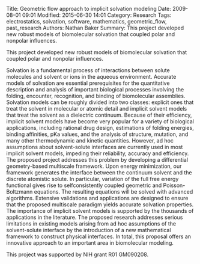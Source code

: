 Title: Geometric flow approach to implicit solvation modeling
Date: 2009-08-01 09:01
Modified: 2015-06-30 14:01
Category: Research
Tags: electrostatics, solvation, software, mathematics, geometric_flow, past_research
Authors: Nathan Baker
Summary: This project developed new robust models of biomolecular solvation that coupled polar and nonpolar influences.

This project developed new robust models of biomolecular solvation that coupled polar and nonpolar influences.

Solvation is a fundamental process of interactions between solute molecules and solvent or ions in the aqueous environment. Accurate models of solvation are essential prerequisites for the quantitative description and analysis of important biological processes involving the folding, encounter, recognition, and binding of biomolecular assemblies. Solvation models can be roughly divided into two classes: explicit ones that treat the solvent in molecular or atomic detail and implicit solvent models that treat the solvent as a dielectric continuum. Because of their efficiency, implicit solvent models have become very popular for a variety of biological applications, including rational drug design, estimations of folding energies, binding affinities, pKa values, and the analysis of structure, mutation, and many other thermodynamic and kinetic quantities. However, ad hoc assumptions about solvent-solute interfaces are currently used in most implicit solvent models, impeding their reliability, accuracy and efficiency. The proposed project addresses this problem by developing a differential geometry-based multiscale framework. Upon energy minimization, our framework generates the interface between the continuum solvent and the discrete atomistic solute. In particular, variation of the full free energy functional gives rise to selfconsistently coupled geometric and Poisson-Boltzmann equations. The resulting equations will be solved with advanced algorithms. Extensive validations and applications are designed to ensure that the proposed multiscale paradigm yields accurate solvation properties. The importance of implicit solvent models is supported by the thousands of applications in the literature. The proposed research addresses serious limitations in existing models arising from ad hoc assumptions of the solvent-solute interface by the introduction of a new mathematical framework to construct physical interfaces. In total, this proposal offers an innovative approach to an important area in biomolecular modeling.

This project was supported by NIH grant R01 GM090208.
